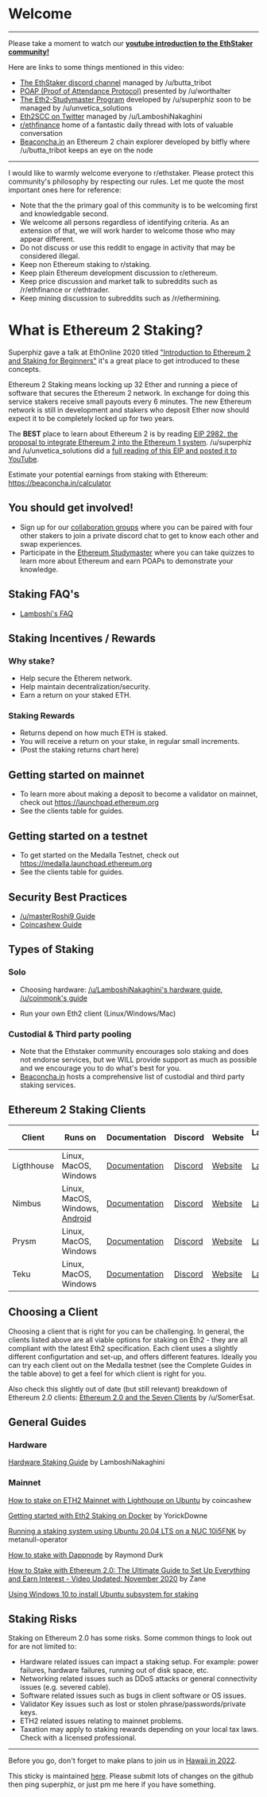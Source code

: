 # Welcome

---
Please take a moment to watch our **[youtube introduction to the EthStaker community!](https://www.youtube.com/watch?v=FHvtPIV9QGc)**

Here are links to some things mentioned in this video:

* [The EthStaker discord channel](http://invite.gg/ethstaker) managed by /u/butta_tribot
* [POAP (Proof of Attendance Protocol)](https://app.poap.xyz) presented by /u/worthalter
* [The Eth2-Studymaster Program](https://reddit.com/r/ethstaker/wiki/studymaster) developed by /u/superphiz soon to be managed by /u/unvetica_solutions
* [Eth2SCC on Twitter](https://twitter.com/eth2scc) managed by /u/LamboshiNakaghini
* [r/ethfinance](https://reddit.com/r/ethfinance) home of a fantastic daily thread with lots of valuable conversation
* [Beaconcha.in](https://beaconcha.in) an Ethereum 2 chain explorer developed by bitfly where /u/butta_tribot keeps an eye on the node

---
I would like to warmly welcome everyone to r/ethstaker. Please protect this community's philosophy by respecting our rules. Let me quote the most important ones here for reference:
    
* Note that the the primary goal of this community is to be welcoming first and knowledgable second.
* We welcome all persons regardless of identifying criteria. As an extension of that, we will work harder to welcome those who may appear different.
* Do not discuss or use this reddit to engage in activity that may be considered illegal.
* Keep non Ethereum staking to r/staking.
* Keep plain Ethereum development discussion to r/ethereum.
* Keep price discussion and market talk to subreddits such as /r/ethfinance or r/ethtrader.
* Keep mining discussion to subreddits such as /r/ethermining.

# What is Ethereum 2 Staking?

Superphiz gave a talk at EthOnline 2020 titled ["Introduction to Ethereum 2 and Staking for Beginners"](https://www.youtube.com/watch?v=tpkpW031RCI) it's a great place to get introduced to these concepts.

Ethereum 2 Staking means locking up 32 Ether and running a piece of software that secures the Ethereum 2 network. In exchange for doing this service stakers receive small payouts every 6 minutes. The new Ethereum network is still in development and stakers who deposit Ether now should expect it to be completely locked up for two years.

The **BEST** place to learn about Ethereum 2 is by reading [EIP 2982, the proposal to integrate Ethereum 2 into the Ethereum 1 system](https://github.com/ethereum/EIPs/blob/5dc1b8ddd645af01c81da8817b6bcc8ff883b9d6/EIPS/eip-2982.md). /u/superphiz and /u/unvetica_solutions did a [full reading of this EIP and posted it to YouTube](https://www.youtube.com/watch?v=6_yW7mb6glQ).

Estimate your potential earnings from staking with Ethereum: https://beaconcha.in/calculator

## You should get involved!

 * Sign up for our [collaboration groups](https://docs.google.com/forms/d/e/1FAIpQLScaK2zl-oa3QiYpxFQCuE9kHWMxGJOBLl_s82TryZ7J43GDPg/viewform) where you can be paired with four other stakers to join a private discord chat to get to know each other and swap experiences.
 * Participate in the [Ethereum Studymaster](https://ethereumstudymaster.com) where you can take quizzes to learn more about Ethereum and earn POAPs to demonstrate your knowledge.

## Staking FAQ's
 - [Lamboshi's FAQ](https://www.reddit.com/r/ethstaker/comments/ju61pf)

## Staking Incentives / Rewards 
### Why stake? 
- Help secure the Etherem network. 
- Help maintain decentralization/security. 
- Earn a return on your staked ETH.

### Staking Rewards
- Returns depend on how much ETH is staked.
- You will receive a return on your stake, in regular small increments.
- (Post the staking returns chart here)

## Getting started on mainnet

* To learn more about making a deposit to become a validator on mainnet, check out https://launchpad.ethereum.org
* See the clients table for guides.

## Getting started on a testnet

* To get started on the Medalla Testnet, check out https://medalla.launchpad.ethereum.org
* See the clients table for guides.

## Security Best Practices
* [/u/masterRoshi9 Guide](https://www.reddit.com/r/ethstaker/comments/jtn2tx/examining_security_considerations_for_staking/)
* [Coincashew Guide](https://www.coincashew.com/coins/overview-eth/guide-or-security-best-practices-for-a-eth2-validator-beaconchain-node)

## Types of Staking
### Solo
- Choosing hardware: [/u/LamboshiNakaghini's hardware guide](https://www.reddit.com/r/ethstaker/comments/j3mlup/a_slightly_updated_look_at_hardware_for_staking/), [/u/coinmonk's guide](https://medium.com/coinmonks/what-hardware-for-an-ethereum-2-0-validator-e8f5f89de43e) 

- Run your own Eth2 client (Linux/Windows/Mac)
### Custodial & Third party pooling
- Note that the Ethstaker community encourages solo staking and does not endorse services, but we WILL provide support as much as possible and we encourage you to do what's best for you.
- [Beaconcha.in](https://beaconcha.in/stakingServices) hosts a comprehensive list of custodial and third party staking services.


## Ethereum 2 Staking Clients

|Client|Runs on|Documentation|Discord|Website|Launchpad Guide|Complete Guide|
|---|---|---|---|---|---|---|
|Ligthhouse| Linux, MacOS, Windows | [Documentation](https://lighthouse-book.sigmaprime.io/) | [Discord](https://discord.gg/cyAszAh) | [Website](https://sigmaprime.io/) | [Launchpad](https://launchpad.ethereum.org/lighthouse) | [Somer Esat's Guide](https://medium.com/@SomerEsat/guide-to-staking-on-ethereum-2-0-ubuntu-medalla-lighthouse-c6f3c34597a8?source=friends_link&sk=26e3bbf906e46cf244ff1ee2f8271cd6) |
|Nimbus| Linux, MacOS, Windows, [Android](https://our.status.im/building-nimbus-on-android/) | [Documentation](https://status-im.github.io/nim-beacon-chain/) | [Discord](https://t.co/CYjHgi6wFI?amp=1) | [Website](https://nimbus.team/) | [Launchpad](https://launchpad.ethereum.org/nimbus) | [Somer Esat's Guide](https://medium.com/@SomerEsat/guide-to-staking-on-ethereum-2-0-ubuntu-medalla-nimbus-5f4b2b0f2d7c?source=friends_link&sk=ee272e7d2c5c53f9e69f302155cb1714) |
|Prysm| Linux, MacOS, Windows | [Documentation](https://docs.prylabs.network/docs/) | [Discord](https://discord.gg/KSA7rPr) | [Website](https://prysmaticlabs.com/) | [Launchpad](https://launchpad.ethereum.org/prysm) | [Somer Esat's Guide](https://medium.com/@SomerEsat/guide-to-staking-on-ethereum-2-0-ubuntu-medalla-prysm-4d2a86cc637b?source=friends_link&sk=4cb64bfa20247d2b5c7a50ce0a92d33b)  |
|Teku| Linux, MacOS, Windows | [Documentation](https://docs.teku.pegasys.tech/en/latest/) | [Discord](https://discord.gg/7hPv2T6) | [Website](https://pegasys.tech/teku/) | [Launchpad](https://launchpad.ethereum.org/teku) | [Somer Esat's Guide](https://medium.com/@SomerEsat/170e2c52bd23?source=friends_link&sk=5f88cc288bb247f1711b729ef91de003) |

## Choosing a Client
Choosing a client that is right for you can be challenging. In general, the clients listed above are all viable options for staking on Eth2 - they are all compliant with the latest Eth2 specification. Each client uses a slightly different configurtation and set-up, and offers different features. Ideally you can try each client out on the Medalla testnet (see the Complete Guides in the table above) to get a feel for which client is right for you.

Also check this slightly out of date (but still relevant) breakdown of Ethereum 2.0 clients: [Ethereum 2.0 and the Seven Clients](https://medium.com/@SomerEsat/ethereum-and-the-seven-clients-648815c4ac71?source=friends_link&sk=f189004508282177cc15b17348ba8b50) by /u/SomerEsat.

## General Guides

### Hardware
[Hardware Staking Guide](https://www.reddit.com/r/ethstaker/comments/ggmbvd/a_comprehensive_look_at_hardware_for_staking/) by LamboshiNakaghini

### Mainnet
[How to stake on ETH2 Mainnet with Lighthouse on Ubuntu](https://www.coincashew.com/coins/overview-eth/guide-how-to-stake-on-eth2-with-lighthouse) by coincashew

[Getting started with Eth2 Staking on Docker](https://www.youtube.com/watch?v=YxrsJO4Wra8) by YorickDowne

[Running a staking system using Ubuntu 20.04 LTS on a NUC 10i5FNK](https://github.com/metanull-operator/eth2-ubuntu) by metanull-operator

[How to stake with Dappnode](https://medium.com/@RaymondDurk/how-to-stake-for-ethereum-2-0-with-dappnode-231fa7689c02) by Raymond Durk

[How to Stake with Ethereum 2.0: The Ultimate Guide to Set Up Everything and Earn Interest - Video Updated: November 2020](https://translate.google.com/translate?sl=it&tl=en&u=https%3A%2F%2Fturbolab.it%2Fcriptovalute-bitcoin-ethereum-litecoin-4904%2Fcome-fare-staking-ethereum-2.0-guida-definitiva-configurare-tutto-guadagnare-interessi-video-3050) by Zane

[Using Windows 10 to install Ubuntu subsystem for staking](https://www.microsoft.com/en-us/p/ubuntu-2004-lts/9n6svws3rx71)

## Staking Risks
Staking on Ethereum 2.0 has some risks. Some common things to look out for are not limited to:
- Hardware related issues can impact a staking setup. For example: power failures, hardware failures, running out of disk space, etc.
- Networking related issues such as DDoS attacks or general connectivity issues (e.g. severed cable).
- Software related issues such as bugs in client software or OS issues.
- Validator Key issues such as lost or stolen phrase/passwords/private keys.
- ETH2 related issues relating to mainnet problems.
- Taxation may apply to staking rewards depending on your local tax laws. Check with a licensed professional.

---

Before you go, don't forget to make plans to join us in [Hawaii in 2022](https://superphiz.github.io/hawaii/).

This sticky is maintained [here](https://github.com/eth2-educators/launch_docs/blob/master/README.md). Please submit lots of changes on the github then ping superphiz, or just pm me here if you have something.
